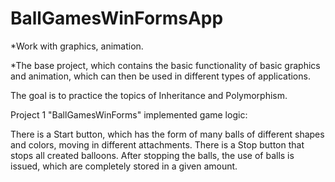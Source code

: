 # BallGamesWinFormsApp
*Work with graphics, animation.

*The base project, which contains the basic functionality of basic graphics and animation, which can then be used in different types of applications.

The goal is to practice the topics of Inheritance and Polymorphism.

Project 1 "BallGamesWinForms" implemented game logic:

There is a Start button, which has the form of many balls of different shapes and colors, moving in different attachments.
There is a Stop button that stops all created balloons. After stopping the balls, the use of balls is issued, which are completely stored in a given amount.
